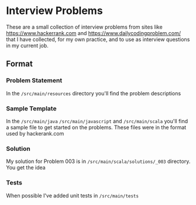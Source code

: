 # Interview Problems

These are a small collection of interview problems from sites like 
https://www.hackerrank.com and https://www.dailycodingproblem.com/
that I have collected, for my own practice, and to use as  interview
questions in my current job.

## Format

### Problem Statement
In the `/src/main/resources` directory you'll find the problem descriptions

### Sample Template
In the `/src/main/java` `/src/main/javascript` and `/src/main/scala` you'll find a sample file to get started on the  problems.  These files were in the format used by hackerank.com

### Solution 
My solution for Problem 003 is in `/src/main/scala/solutions/_003` directory.  You get the idea

### Tests
When possible I've added unit tests in `/src/main/tests`
